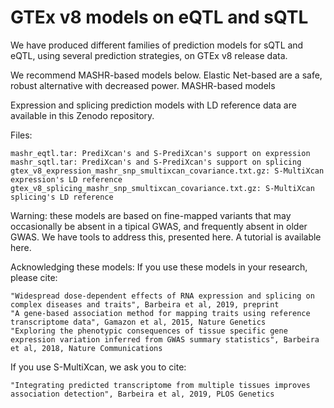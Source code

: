 # GTEx v8 models on eQTL and sQTL

We have produced different families of prediction models for sQTL and eQTL, using several prediction strategies, on GTEx v8 release data.

We recommend MASHR-based models below. Elastic Net-based are a safe, robust alternative with decreased power.
MASHR-based models

Expression and splicing prediction models with LD reference data are available in this Zenodo repository.

Files:

    mashr_eqtl.tar: PrediXcan's and S-PrediXcan's support on expression
    mashr_sqtl.tar: PrediXcan's and S-PrediXcan's support on splicing
    gtex_v8_expression_mashr_snp_smultixcan_covariance.txt.gz: S-MultiXcan expression's LD reference
    gtex_v8_splicing_mashr_snp_smultixcan_covariance.txt.gz: S-MultiXcan splicing's LD reference


Warning: these models are based on fine-mapped variants that may occasionally be absent in a tipical GWAS, and frequently absent in older GWAS. We have tools to address this, presented here. A tutorial is available here.

Acknowledging these models: If you use these models in your research, please cite:

    "Widespread dose-dependent effects of RNA expression and splicing on complex diseases and traits", Barbeira et al, 2019, preprint
    "A gene-based association method for mapping traits using reference transcriptome data", Gamazon et al, 2015, Nature Genetics
    "Exploring the phenotypic consequences of tissue specific gene expression variation inferred from GWAS summary statistics", Barbeira et al, 2018, Nature Communications

If you use S-MultiXcan, we ask you to cite:

    "Integrating predicted transcriptome from multiple tissues improves association detection", Barbeira et al, 2019, PLOS Genetics

